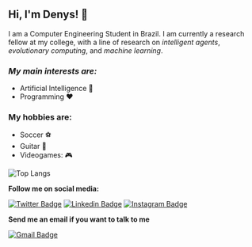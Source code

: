 ## Hi, I'm Denys! :wave:
I am a Computer Engineering Student in Brazil. I am currently a research fellow at my college, with a line of research on *intelligent agents*, *evolutionary computing*, and *machine learning*.
### *My main interests are:*
 - Artificial Intelligence :robot:
 - Programming :heart:
### My hobbies are:
 - Soccer :soccer:
 - Guitar :guitar:
 - Videogames: :video_game:
 
 ![Top Langs](https://github-readme-stats.vercel.app/api/top-langs/?username=DenysMenfredy&theme=buefy&layout=compact)

**Follow me on social media:**

[![Twitter Badge](https://img.shields.io/badge/-Twitter-1ca0f1?style=flat-square&labelColor=1ca0f1&logo=twitter&logoColor=white&link=https://twitter.com/Denys_Menfredy)](https://twitter.com/Denys_Menfredy)
[![Linkedin Badge](https://img.shields.io/badge/-LinkedIn-blue?style=flat-square&logo=Linkedin&logoColor=white&link=https://www.linkedin.com/in/denys-menfredy/)](https://www.linkedin.com/in/denys-menfredy/)
[![Instagram Badge](https://img.shields.io/badge/Instagram-E4405F?style=for-the-badge&logo=instagram&logoColor=white&link=https://www.instagram.com/denysmenfredy/)](https://www.instagram.com/denysmenfredy/)

**Send me an email if you want to talk to me**

[![Gmail Badge](https://img.shields.io/badge/-Gmail-c14438?style=flat-square&logo=Gmail&logoColor=white&link=mailto:denys.menfredy7@gmail.com)](mailto:denys.menfredy7@gmail.com/)
